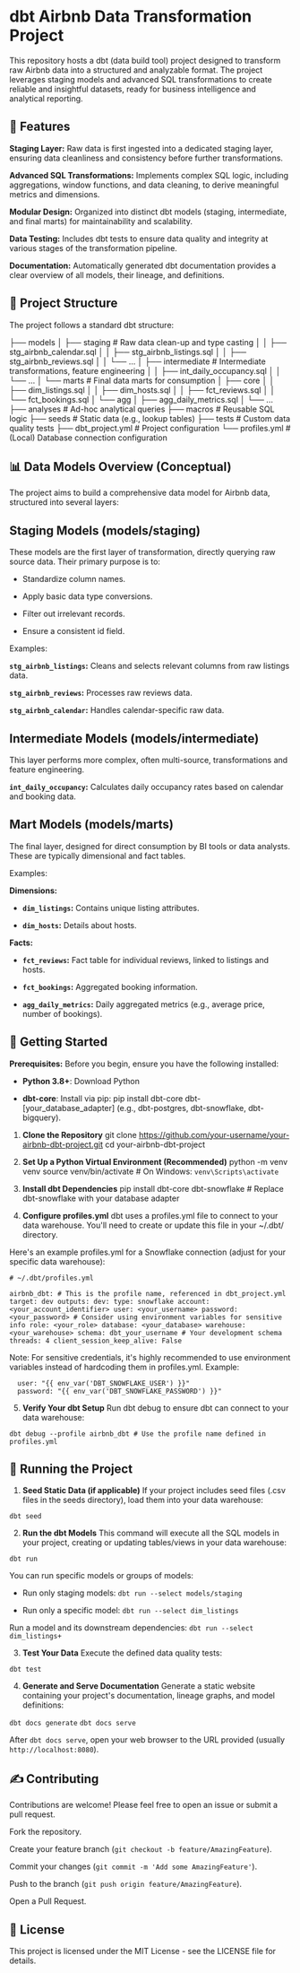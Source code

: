 # dbt Airbnb Data Transformation Project
This repository hosts a dbt (data build tool) project designed to transform raw Airbnb data into a structured and analyzable format. The project leverages staging models and advanced SQL transformations to create reliable and insightful datasets, ready for business intelligence and analytical reporting.

## 🌟 Features
**Staging Layer:** Raw data is first ingested into a dedicated staging layer, ensuring data cleanliness and consistency before further transformations.

**Advanced SQL Transformations:** Implements complex SQL logic, including aggregations, window functions, and data cleaning, to derive meaningful metrics and dimensions.

**Modular Design:** Organized into distinct dbt models (staging, intermediate, and final marts) for maintainability and scalability.

**Data Testing:** Includes dbt tests to ensure data quality and integrity at various stages of the transformation pipeline.

**Documentation:** Automatically generated dbt documentation provides a clear overview of all models, their lineage, and definitions.

## 📁 Project Structure
The project follows a standard dbt structure:

├── models
│   ├── staging             # Raw data clean-up and type casting
│   │   ├── stg_airbnb_calendar.sql
│   │   ├── stg_airbnb_listings.sql
│   │   ├── stg_airbnb_reviews.sql
│   │   └── ...
│   ├── intermediate        # Intermediate transformations, feature engineering
│   │   ├── int_daily_occupancy.sql
│   │   └── ...
│   └── marts               # Final data marts for consumption
│       ├── core
│       │   ├── dim_listings.sql
│       │   ├── dim_hosts.sql
│       │   ├── fct_reviews.sql
│       │   └── fct_bookings.sql
│       └── agg
│           ├── agg_daily_metrics.sql
│           └── ...
├── analyses                # Ad-hoc analytical queries
├── macros                  # Reusable SQL logic
├── seeds                   # Static data (e.g., lookup tables)
├── tests                   # Custom data quality tests
├── dbt_project.yml         # Project configuration
└── profiles.yml            # (Local) Database connection configuration

## 📊 Data Models Overview (Conceptual)
The project aims to build a comprehensive data model for Airbnb data, structured into several layers:

## Staging Models (models/staging)
These models are the first layer of transformation, directly querying raw source data. Their primary purpose is to:

- Standardize column names.

- Apply basic data type conversions.

- Filter out irrelevant records.

- Ensure a consistent id field.

Examples:

**`stg_airbnb_listings`:** Cleans and selects relevant columns from raw listings data.

**`stg_airbnb_reviews`:** Processes raw reviews data.

**`stg_airbnb_calendar`:** Handles calendar-specific raw data.

## Intermediate Models (models/intermediate)
This layer performs more complex, often multi-source, transformations and feature engineering.

**`int_daily_occupancy`:** Calculates daily occupancy rates based on calendar and booking data.

## Mart Models (models/marts)
The final layer, designed for direct consumption by BI tools or data analysts. These are typically dimensional and fact tables.

Examples:

**Dimensions:**

- **`dim_listings`:** Contains unique listing attributes.

- **`dim_hosts`:** Details about hosts.

**Facts:**

- **`fct_reviews`:** Fact table for individual reviews, linked to listings and hosts.

- **`fct_bookings`:** Aggregated booking information.

- **`agg_daily_metrics`:** Daily aggregated metrics (e.g., average price, number of bookings).

## 🚀 Getting Started
**Prerequisites:**
Before you begin, ensure you have the following installed:

- **Python 3.8+**: Download Python

- **dbt-core**: Install via pip: pip install dbt-core dbt-[your_database_adapter] (e.g., dbt-postgres, dbt-snowflake, dbt-bigquery).

1. **Clone the Repository**
git clone https://github.com/your-username/your-airbnb-dbt-project.git
cd your-airbnb-dbt-project

2. **Set Up a Python Virtual Environment (Recommended)**
python -m venv venv
source venv/bin/activate  # On Windows: `venv\Scripts\activate`

3. **Install dbt Dependencies**
pip install dbt-core dbt-snowflake # Replace dbt-snowflake with your database adapter

4. **Configure profiles.yml**
dbt uses a profiles.yml file to connect to your data warehouse. You'll need to create or update this file in your ~/.dbt/ directory.

Here's an example profiles.yml for a Snowflake connection (adjust for your specific data warehouse):

`# ~/.dbt/profiles.yml`

`airbnb_dbt: # This is the profile name, referenced in dbt_project.yml
  target: dev
  outputs:
    dev:
      type: snowflake
      account: <your_account_identifier>
      user: <your_username>
      password: <your_password> # Consider using environment variables for sensitive info
      role: <your_role>
      database: <your_database>
      warehouse: <your_warehouse>
      schema: dbt_your_username # Your development schema
      threads: 4
      client_session_keep_alive: False`

Note: For sensitive credentials, it's highly recommended to use environment variables instead of hardcoding them in profiles.yml.
Example:

      user: "{{ env_var('DBT_SNOWFLAKE_USER') }}"
      password: "{{ env_var('DBT_SNOWFLAKE_PASSWORD') }}"

5. **Verify Your dbt Setup**
Run dbt debug to ensure dbt can connect to your data warehouse:

`dbt debug --profile airbnb_dbt # Use the profile name defined in profiles.yml`

## 🏃 Running the Project
1. **Seed Static Data (if applicable)**
If your project includes seed files (.csv files in the seeds directory), load them into your data warehouse:

`dbt seed`

2. **Run the dbt Models**
This command will execute all the SQL models in your project, creating or updating tables/views in your data warehouse:

`dbt run`

You can run specific models or groups of models:

- Run only staging models: `dbt run --select models/staging`

- Run only a specific model: `dbt run --select dim_listings`

Run a model and its downstream dependencies: `dbt run --select dim_listings+`

3. **Test Your Data**
Execute the defined data quality tests:

`dbt test`

4. **Generate and Serve Documentation**
Generate a static website containing your project's documentation, lineage graphs, and model definitions:

`dbt docs generate`
`dbt docs serve`

After `dbt docs serve`, open your web browser to the URL provided (usually `http://localhost:8080`).

## ✍️ Contributing
Contributions are welcome! Please feel free to open an issue or submit a pull request.

Fork the repository.

Create your feature branch (`git checkout -b feature/AmazingFeature`).

Commit your changes (`git commit -m 'Add some AmazingFeature'`).

Push to the branch (`git push origin feature/AmazingFeature`).

Open a Pull Request.

## 📄 License
This project is licensed under the MIT License - see the LICENSE file for details.
